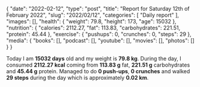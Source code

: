 {
    "date": "2022-02-12",
    "type": "post",
    "title": "Report for Saturday 12th of February 2022",
    "slug": "2022\/02\/12",
    "categories": [
        "Daily report"
    ],
    "images": [],
    "health": {
        "weight": 79.8,
        "height": 173,
        "age": 15032
    },
    "nutrition": {
        "calories": 2112.27,
        "fat": 113.83,
        "carbohydrates": 221.51,
        "protein": 45.44
    },
    "exercise": {
        "pushups": 0,
        "crunches": 0,
        "steps": 29
    },
    "media": {
        "books": [],
        "podcast": [],
        "youtube": [],
        "movies": [],
        "photos": []
    }
}

Today I am <strong>15032 days</strong> old and my weight is <strong>79.8 kg</strong>. During the day, I consumed <strong>2112.27 kcal</strong> coming from <strong>113.83 g</strong> fat, <strong>221.51 g</strong> carbohydrates and <strong>45.44 g</strong> protein. Managed to do <strong>0 push-ups</strong>, <strong>0 crunches</strong> and walked <strong>29 steps</strong> during the day which is approximately <strong>0.02 km</strong>.